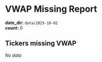# VWAP Missing Report
**date_dir:** `data/2025-10-02`  
**count:** 0  
## Tickers missing VWAP
_No data_
